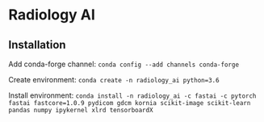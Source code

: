 # Radiology AI

## Installation

Add conda-forge channel:
`conda config --add channels conda-forge`

Create environment:
`conda create -n radiology_ai python=3.6`

Install environment:
`conda install -n radiology_ai -c fastai -c pytorch fastai fastcore=1.0.9 pydicom gdcm kornia scikit-image scikit-learn pandas numpy ipykernel xlrd tensorboardX`